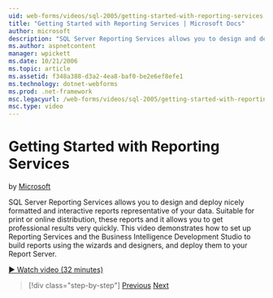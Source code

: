 ```yaml
---
uid: web-forms/videos/sql-2005/getting-started-with-reporting-services
title: "Getting Started with Reporting Services | Microsoft Docs"
author: microsoft
description: "SQL Server Reporting Services allows you to design and deploy nicely formatted and interactive reports representative of your data. Suitable for print or onl..."
ms.author: aspnetcontent
manager: wpickett
ms.date: 10/21/2006
ms.topic: article
ms.assetid: f348a388-d3a2-4ea8-baf0-be2e6ef8efe1
ms.technology: dotnet-webforms
ms.prod: .net-framework
msc.legacyurl: /web-forms/videos/sql-2005/getting-started-with-reporting-services
msc.type: video
---
```

Getting Started with Reporting Services
====================
by [Microsoft](https://github.com/microsoft)

SQL Server Reporting Services allows you to design and deploy nicely formatted and interactive reports representative of your data. Suitable for print or online distribution, these reports and it allows you to get professional results very quickly. This video demonstrates how to set up Reporting Services and the Business Intelligence Development Studio to build reports using the wizards and designers, and deploy them to your Report Server.

[&#9654; Watch video (32 minutes)](https://channel9.msdn.com/Blogs/ASP-NET-Site-Videos/getting-started-with-reporting-services)

>[!div class="step-by-step"]
[Previous](using-sql-server-management-studio.md)
[Next](building-and-customizing-reports-in-business-intelligence-development-studio.md)

